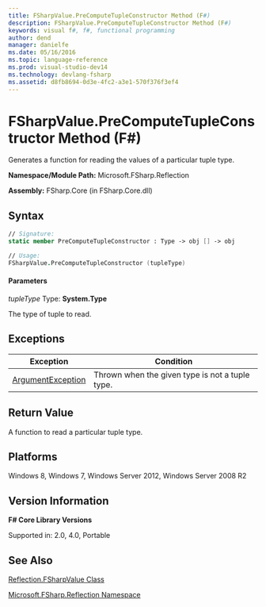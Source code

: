 ```yaml
---
title: FSharpValue.PreComputeTupleConstructor Method (F#)
description: FSharpValue.PreComputeTupleConstructor Method (F#)
keywords: visual f#, f#, functional programming
author: dend
manager: danielfe
ms.date: 05/16/2016
ms.topic: language-reference
ms.prod: visual-studio-dev14
ms.technology: devlang-fsharp
ms.assetid: d8fb8694-0d3e-4fc2-a3e1-570f376f3ef4 
---
```


# FSharpValue.PreComputeTupleConstructor Method (F#)

Generates a function for reading the values of a particular tuple type.

**Namespace/Module Path:** Microsoft.FSharp.Reflection

**Assembly:** FSharp.Core (in FSharp.Core.dll)


## Syntax

```fsharp
// Signature:
static member PreComputeTupleConstructor : Type -> obj [] -> obj

// Usage:
FSharpValue.PreComputeTupleConstructor (tupleType)
```

#### Parameters
*tupleType*
Type: **System.Type**


The type of tuple to read.

## Exceptions

|Exception|Condition|
|----|----|
|[ArgumentException](https://msdn.microsoft.com/library/system.argumentexception.aspx)|Thrown when the given type is not a tuple type.|

## Return Value

A function to read a particular tuple type.

## Platforms
Windows 8, Windows 7, Windows Server 2012, Windows Server 2008 R2


## Version Information
**F# Core Library Versions**

Supported in: 2.0, 4.0, Portable

## See Also
[Reflection.FSharpValue Class](Reflection.FSharpValue-Class-%5BFSharp%5D.md)

[Microsoft.FSharp.Reflection Namespace](Microsoft.FSharp.Reflection-Namespace-%5BFSharp%5D.md)